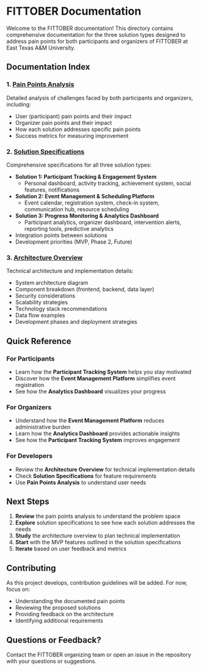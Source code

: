 # FITTOBER Documentation

Welcome to the FITTOBER documentation! This directory contains comprehensive documentation for the three solution types designed to address pain points for both participants and organizers of FITTOBER at East Texas A&M University.

## Documentation Index

### 1. [Pain Points Analysis](pain-points-analysis.md)
Detailed analysis of challenges faced by both participants and organizers, including:
- User (participant) pain points and their impact
- Organizer pain points and their impact
- How each solution addresses specific pain points
- Success metrics for measuring improvement

### 2. [Solution Specifications](solution-specifications.md)
Comprehensive specifications for all three solution types:
- **Solution 1: Participant Tracking & Engagement System**
  - Personal dashboard, activity tracking, achievement system, social features, notifications
- **Solution 2: Event Management & Scheduling Platform**
  - Event calendar, registration system, check-in system, communication hub, resource scheduling
- **Solution 3: Progress Monitoring & Analytics Dashboard**
  - Participant analytics, organizer dashboard, intervention alerts, reporting tools, predictive analytics
- Integration points between solutions
- Development priorities (MVP, Phase 2, Future)

### 3. [Architecture Overview](architecture-overview.md)
Technical architecture and implementation details:
- System architecture diagram
- Component breakdown (frontend, backend, data layer)
- Security considerations
- Scalability strategies
- Technology stack recommendations
- Data flow examples
- Development phases and deployment strategies

## Quick Reference

### For Participants
- Learn how the **Participant Tracking System** helps you stay motivated
- Discover how the **Event Management Platform** simplifies event registration
- See how the **Analytics Dashboard** visualizes your progress

### For Organizers
- Understand how the **Event Management Platform** reduces administrative burden
- Learn how the **Analytics Dashboard** provides actionable insights
- See how the **Participant Tracking System** improves engagement

### For Developers
- Review the **Architecture Overview** for technical implementation details
- Check **Solution Specifications** for feature requirements
- Use **Pain Points Analysis** to understand user needs

## Next Steps

1. **Review** the pain points analysis to understand the problem space
2. **Explore** solution specifications to see how each solution addresses the needs
3. **Study** the architecture overview to plan technical implementation
4. **Start** with the MVP features outlined in the solution specifications
5. **Iterate** based on user feedback and metrics

## Contributing

As this project develops, contribution guidelines will be added. For now, focus on:
- Understanding the documented pain points
- Reviewing the proposed solutions
- Providing feedback on the architecture
- Identifying additional requirements

## Questions or Feedback?

Contact the FITTOBER organizing team or open an issue in the repository with your questions or suggestions.
